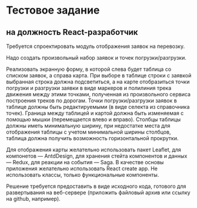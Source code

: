 # Тестовое задание
## на должность React-разработчик
<p>Требуется спроектировать модуль отображения заявок на перевозку.</p>
<p>Надо создать произвольный набор заявок и точек погрузки/разгрузки.</p>
<p>
Реализовать экранную форму, в которой слева будет таблица со списком заявок, а
справа карта. При выборе в таблице строки с заявкой выбранная строка должна
подсветиться, а на карте отобразиться точки погрузки и разгрузки заявки в виде
маркеров и полилиния трека движения между этими точками, полученная из
произвольного сервиса построения треков по дорогам. Точки погрузки/разгрузки
заявок в таблице должны быть редактируемыми (в виде селекта из справочника
точек). Граница между таблицей и картой должна быть изменяемая с помощью
мышки (перемещается влево и вправо). Столбцы таблицы должны иметь
минимальную ширину, при недостатке места для отображения таблицы с учетом
минимальной ширины столбцов, таблица должна получить возможность
горизонтальной прокрутки.</p>
<p>
Для отображения карты желательно использовать пакет Leaflet, для компонетов
— AntdDesign, для хранения стейта компонентов и данных — Redux, для реакции на
события — Saga. В качестве основы приложения желательно использовать React
create app. Не использовать классы, только функциональные компоненты.</p>
<p>
Решение требуется предоставить в виде исходного кода, готового для
развертывания на веб-сервере (приложить файловый архив или ссылку на github,
например).</p>